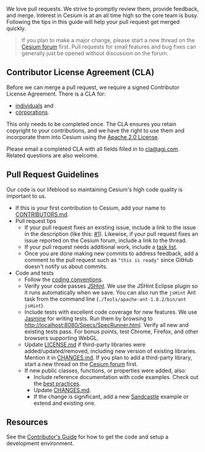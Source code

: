 We love pull requests.  We strive to promptly review them, provide feedback, and merge.  Interest in Cesium is at an all time high so the core team is busy.  Following the tips in this guide will help your pull request get merged quickly.

> If you plan to make a major change, please start a new thread on the [Cesium forum](http://cesiumjs.org/forum.html) first.  Pull requests for small features and bug fixes can generally just be opened without discussion on the forum.

## Contributor License Agreement (CLA)

Before we can merge a pull request, we require a signed Contributor License Agreement.  There is a CLA for:

* [individuals](http://www.agi.com/licenses/individual-cla-agi-v1.0.txt) and 
* [corporations](http://www.agi.com/licenses/corporate-cla-agi-v1.0.txt).

This only needs to be completed once.  The CLA ensures you retain copyright to your contributions, and we have the right to use them and incorporate them into Cesium using the [Apache 2.0 License](LICENSE.md).

Please email a completed CLA with all fields filled in to [cla@agi.com](mailto:cla@agi.com).  Related questions are also welcome.

## Pull Request Guidelines

Our code is our lifeblood so maintaining Cesium's high code quality is important to us.

* If this is your first contribution to Cesium, add your name to [CONTRIBUTORS.md](https://github.com/AnalyticalGraphicsInc/cesium/blob/master/CONTRIBUTORS.md).
* Pull request tips
   * If your pull request fixes an existing issue, include a link to the issue in the description (like this: [#1](https://github.com/AnalyticalGraphicsInc/cesium/issues/1)).  Likewise, if your pull request fixes an issue reported on the Cesium forum, include a link to the thread.
   * If your pull request needs additional work, include a [task list](https://github.com/blog/1375%0A-task-lists-in-gfm-issues-pulls-comments).
   * Once you are done making new commits to address feedback, add a comment to the pull request such as `"this is ready"` since GitHub doesn't notify us about commits.
* Code and tests
   * Follow the [coding conventions](https://github.com/AnalyticalGraphicsInc/cesium/wiki/JavaScript-Coding-Conventions).
   * Verify your code passes [JSHint](http://www.jshint.com/).  We use the JSHint Eclipse plugin so it runs automatically when we save.  You can also run the `jsHint` Ant task from the command line (`./Tools/apache-ant-1.8.2/bin/ant jsHint`).
   * Include tests with excellent code coverage for new features.  We use [Jasmine](http://pivotal.github.com/jasmine/) for writing tests.  Run them by browsing to [http://localhost:8080/Specs/SpecRunner.html](http://localhost:8080/Specs/SpecRunner.html).  Verify all new and existing tests pass.  For bonus points, test Chrome, Firefox, and other browsers supporting WebGL.
   * Update [LICENSE.md](LICENSE.md) if third-party libraries were added/updated/removed, including new version of existing libraries.  Mention it in [CHANGES.md](CHANGES.md).  If you plan to add a third-party library, start a new thread on the [Cesium forum](http://cesiumjs.org/forum.html) first.
   * If new public classes, functions, or properties were added, also:
      * Include reference documentation with code examples.  Check out the [best practices](https://github.com/AnalyticalGraphicsInc/cesium/wiki/Documentation-Best-Practices).
      * Update [CHANGES.md](CHANGES.md).
      * If the change is significant, add a new [Sandcastle](http://cesiumjs.org/Cesium/Apps/Sandcastle/index.html) example or extend and existing one.

## Resources

See the [Contributor's Guide](https://github.com/AnalyticalGraphicsInc/cesium/wiki/Contributor%27s-Guide) for how to get the code and setup a development environment.
